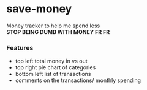 # save-money
Money tracker to help me spend less  
**STOP BEING DUMB WITH MONEY FR FR**

### Features 
- top left total money in vs out 
- top right pie chart of categories
- bottom left list of transactions
- comments on the transactions/ monthly spending
